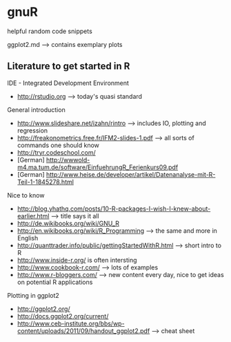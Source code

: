 gnuR
====

helpful random code snippets 

ggplot2.md --> contains exemplary plots

Literature to get started in R
---

IDE - Integrated Development Environment
* http://rstudio.org --> today's quasi standard

General introduction 
* http://www.slideshare.net/izahn/rintro --> includes IO, plotting and regression
* http://freakonometrics.free.fr/IFM2-slides-1.pdf --> all sorts of commands one should know
* http://tryr.codeschool.com/
* [German] http://wwwold-m4.ma.tum.de/software/EinfuehrungR_Ferienkurs09.pdf
* [German] http://www.heise.de/developer/artikel/Datenanalyse-mit-R-Teil-1-1845278.html

Nice to know
* http://blog.yhathq.com/posts/10-R-packages-I-wish-I-knew-about-earlier.html --> title says it all
* http://de.wikibooks.org/wiki/GNU_R 
* http://en.wikibooks.org/wiki/R_Programming --> the same and more in English
* http://quanttrader.info/public/gettingStartedWithR.html --> short intro to R
* http://www.inside-r.org/ is often intersting
* http://www.cookbook-r.com/ --> lots of examples
* http://www.r-bloggers.com/ --> new content every day, nice to get ideas on potential R applications


Plotting in ggplot2
* http://ggplot2.org/
* http://docs.ggplot2.org/current/
* http://www.ceb-institute.org/bbs/wp-content/uploads/2011/09/handout_ggplot2.pdf --> cheat sheet



